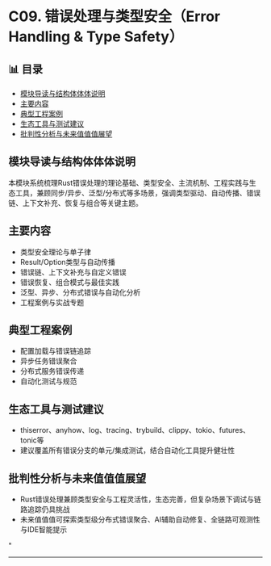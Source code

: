 ﻿# C09. 错误处理与类型安全（Error Handling & Type Safety）


## 📊 目录

- [模块导读与结构体体体说明](#模块导读与结构体体体说明)
- [主要内容](#主要内容)
- [典型工程案例](#典型工程案例)
- [生态工具与测试建议](#生态工具与测试建议)
- [批判性分析与未来值值值展望](#批判性分析与未来值值值展望)


## 模块导读与结构体体体说明

本模块系统梳理Rust错误处理的理论基础、类型安全、主流机制、工程实践与生态工具，兼顾同步/异步、泛型/分布式等多场景，强调类型驱动、自动传播、错误链、上下文补充、恢复与组合等关键主题。

## 主要内容

- 类型安全理论与单子律
- Result/Option类型与自动传播
- 错误链、上下文补充与自定义错误
- 错误恢复、组合模式与最佳实践
- 泛型、异步、分布式错误与自动化分析
- 工程案例与实战专题

## 典型工程案例

- 配置加载与错误链追踪
- 异步任务错误聚合
- 分布式服务错误传递
- 自动化测试与规范

## 生态工具与测试建议

- thiserror、anyhow、log、tracing、trybuild、clippy、tokio、futures、tonic等
- 建议覆盖所有错误分支的单元/集成测试，结合自动化工具提升健壮性

## 批判性分析与未来值值值展望

- Rust错误处理兼顾类型安全与工程灵活性，生态完善，但复杂场景下调试与链路追踪仍具挑战
- 未来值值值可探索类型级分布式错误聚合、AI辅助自动修复、全链路可观测性与IDE智能提示

"

---
